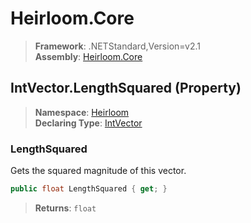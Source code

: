 # Heirloom.Core

> **Framework**: .NETStandard,Version=v2.1  
> **Assembly**: [Heirloom.Core][0]

## IntVector.LengthSquared (Property)

> **Namespace**: [Heirloom][0]  
> **Declaring Type**: [IntVector][1]

### LengthSquared

Gets the squared magnitude of this vector.

```cs
public float LengthSquared { get; }
```

> **Returns**: `float`

[0]: ../../../Heirloom.Core.md
[1]: ../IntVector.md
